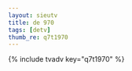 ```yaml
--- 
layout: sieutv
title: de 970
tags: [detv]
thumb_re: q7t1970
---
```

{% include tvadv key="q7t1970" %} 
